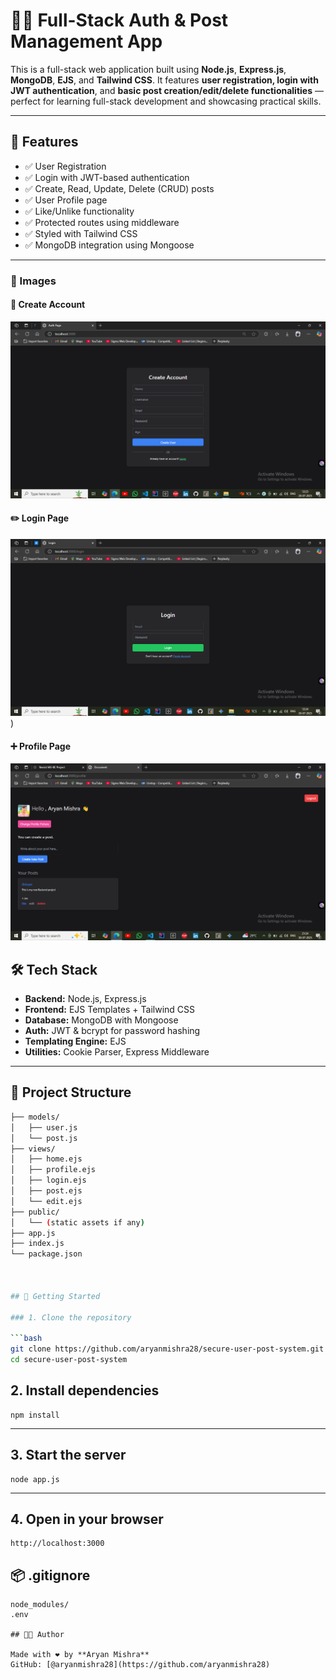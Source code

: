 # 🧑‍💻 Full-Stack Auth & Post Management App

This is a full-stack web application built using **Node.js**, **Express.js**, **MongoDB**, **EJS**, and **Tailwind CSS**. It features **user registration, login with JWT authentication**, and **basic post creation/edit/delete functionalities** — perfect for learning full-stack development and showcasing practical skills.

---

## 🚀 Features

- ✅ User Registration
- ✅ Login with JWT-based authentication
- ✅ Create, Read, Update, Delete (CRUD) posts
- ✅ User Profile page
- ✅ Like/Unlike functionality
- ✅ Protected routes using middleware
- ✅ Styled with Tailwind CSS
- ✅ MongoDB integration using Mongoose

---
### 🧾 Images

#### 📁  Create Account
![Create Account](https://github.com/aryanmishra28/secure-user-post-system/blob/main/images/Create%20Account.png)

#### ✏️ Login Page
![Login](https://github.com/aryanmishra28/secure-user-post-system/blob/main/images/login.png))

#### ➕ Profile Page
![Profile](https://github.com/aryanmishra28/secure-user-post-system/blob/main/images%20for%20git/user%20profile%20(2).png)


## 🛠️ Tech Stack

- **Backend:** Node.js, Express.js
- **Frontend:** EJS Templates + Tailwind CSS
- **Database:** MongoDB with Mongoose
- **Auth:** JWT & bcrypt for password hashing
- **Templating Engine:** EJS
- **Utilities:** Cookie Parser, Express Middleware

---

## 📂 Project Structure

```bash
├── models/
│   ├── user.js
│   └── post.js
├── views/
│   ├── home.ejs
│   ├── profile.ejs
│   ├── login.ejs
│   ├── post.ejs
│   └── edit.ejs
├── public/
│   └── (static assets if any)
├── app.js
├── index.js
└── package.json



## 🚀 Getting Started

### 1. Clone the repository

```bash
git clone https://github.com/aryanmishra28/secure-user-post-system.git
cd secure-user-post-system

```


## 2. Install dependencies

```
npm install

```
 ---
## 3. Start the server

```
node app.js
```
---

## 4. Open in your browser
```
http://localhost:3000
```


## 📦 .gitignore

```
node_modules/
.env

## 👨‍💻 Author

Made with ❤️ by **Aryan Mishra**
GitHub: [@aryanmishra28](https://github.com/aryanmishra28)
